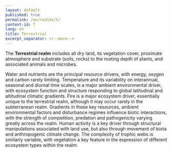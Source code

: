 ```yaml
---
layout: default
published: true
permalink: /en/realms/t/
content-id: T
lang: en
title: Terrestrial
excerpt_separator: <!--more-->
---
```


The **Terrestrial realm** includes all dry land, its vegetation cover, proximate atmosphere and substrate (soils, rocks) to the rooting depth of plants, and associated animals and microbes.

<!--more-->

Water and nutrients are the principal resource drivers, with energy, oxygen and carbon rarely limiting. Temperature and its variability on interannual, seasonal and diurnal time scales, is a major ambient environmental driver, with ecosystem function and structure responding to global latitudinal and altitudinal climatic gradients. Fire is a major ecosystem driver, essentially unique to the terrestrial realm, although it may occur rarely in the subterranean realm. Gradients in these key resources, ambient environmental factors and disturbance regimes influence biotic interactions, with the strength of competition, predation and pathogenicity varying greatly across the realm. Human activity is a key driver through structural manipulations associated with land use, but also through movement of biota and anthropogenic climate change. The complexity of trophic webs is similarly variable, with vegetation a key feature in the expression of different ecosystem types within the realm.

